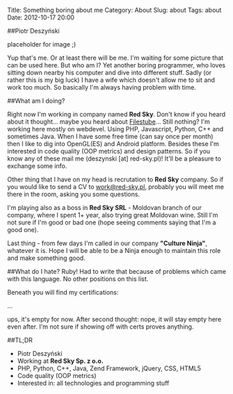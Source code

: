 Title: Something boring about me
Category: About
Slug: about
Tags: about
Date: 2012-10-17 20:00

##Piotr Deszyński

 placeholder for image ;)

Yup that's me. Or at least there will be me. I'm waiting for some picture that can be used here. But who am I?
Yet another boring programmer, who loves sitting down nearby his computer and dive into different stuff. Sadly (or rather this is my big luck)
I have a wife which doesn't allow me to sit and work too much. So basically I'm always having problem with time.

##What am I doing?

Right now I'm working in company named **Red Sky**. Don't know if you heard about it thought... 
maybe you heard about [Filestube](http://www.filestube.com, "Filestube")... Still nothing?
I'm working here mostly on webdevel. Using PHP, Javascript, Python, C++ and sometimes Java. When I have some free time (can say once per month) then
I like to dig into OpenGL(ES) and Android platform.
Besides these I'm interested in code quality (OOP metrics) and design patterns. So if you know any of these mail me (deszynski [at] red-sky.pl)! It'll be a pleasure to
exchange some info.

Other thing that I have on my head is recrutation to **Red Sky** company. So if you would like to send a CV to [work@red-sky.pl](mailto:work@red-sky.pl, "Recrutation"),
probably you will meet me there in the room, asking you some questions.

I'm playing also as a boss in **Red Sky SRL** - Moldovan branch of our company, where I spent 1+ year, also trying great Moldovan wine. 
Still I'm not sure if I'm good or bad one (hope seeing comments saying that I'm a good one).

Last thing - from few days I'm called in our company **"Culture Ninja"**, whatever it is. Hope I will be able to be a Ninja enough to maintain this role
and make something good.

##What do I hate?
Ruby! Had to write that because of problems which came with this language. No other positions on this list.

Beneath you will find my certifications:

...

ups, it's empty for now. After second thought: nope, it will stay empty here even after. I'm not sure if showing off with certs proves anything.


##TL;DR
 * Piotr Deszyński
 * Working at **Red Sky Sp. z o.o.**
 * PHP, Python, C++, Java, Zend Framework, jQuery, CSS, HTML5
 * Code quality (OOP metrics)
 * Interested in: all technologies and programming stuff
